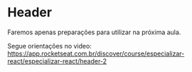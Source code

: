 # Header

Faremos apenas preparações para utilizar na próxima aula.

Segue orientações no video:
https://app.rocketseat.com.br/discover/course/especializar-react/especializar-react/header-2